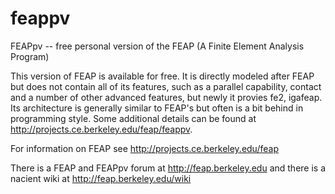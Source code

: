 # feappv
FEAPpv -- free personal version of the FEAP (A Finite Element Analysis Program)

This version of FEAP is available for free.  It is directly modeled after FEAP but does not contain all of its features, such as a
parallel capability, contact and a number of other advanced features, but newly it provies fe2, igafeap.  Its architecture is generally similar to FEAP's but often is a bit behind in programming style.  Some additional details can be found at http://projects.ce.berkeley.edu/feap/feappv.

For information on FEAP see http://projects.ce.berkeley.edu/feap

There is a FEAP and FEAPpv forum at http://feap.berkeley.edu and there is a nacient wiki at http://feap.berkeley.edu/wiki
